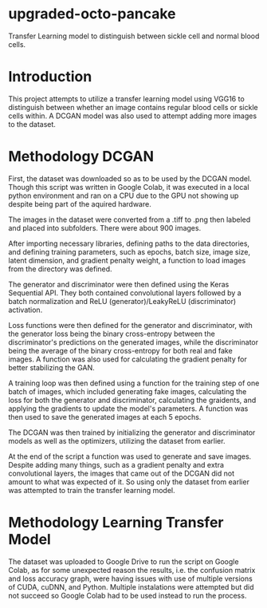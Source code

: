 # upgraded-octo-pancake
Transfer Learning model to distinguish between sickle cell and normal blood cells.

# Introduction
This project attempts to utilize a transfer learning model using VGG16 to distinguish between whether an image contains regular blood cells or sickle cells within. A DCGAN model was also used to attempt adding more images to the dataset.

# Methodology DCGAN
First, the dataset was downloaded so as to be used by the DCGAN model. Though this script was written in Google Colab, it was executed in a local python environment and ran on a CPU due to the GPU not showing up despite being part of the aquired hardware.

The images in the dataset were converted from a .tiff to .png then labeled and placed into subfolders. There were about 900 images.

After importing necessary libraries, defining paths to the data directories, and defining training parameters, such as epochs, batch size, image size, latent dimension, and gradient penalty weight, a function to load images from the directory was defined.

The generator and discriminator were then defined using the Keras Sequential API. They both contained convolutional layers followed by a batch normalization and ReLU (generator)/LeakyReLU (discriminator) activation.

Loss functions were then defined for the generator and discriminator, with the generator loss being the binary cross-entropy between the discriminator's predictions on the generated images, while the discriminator being the average of the binary cross-entropy for both real and fake images.
A function was also used for calculating the gradient penalty for better stabilizing the GAN.

A training loop was then defined using a function for the training step of one batch of images, which included generating fake images, calculating the loss for both the generator and discriminator, calculating the graidents, and applying the gradients to update the model's parameters.
A function was then used to save the generated images at each 5 epochs.

The DCGAN was then trained by initializing the generator and discriminator models as well as the optimizers, utilizing the dataset from earlier.

At the end of the script a function was used to generate and save images. Despite adding many things, such as a gradient penalty and extra convolutional layers, the images that came out of the DCGAN did not amount to what was expected of it. So using only the dataset from earlier was attempted to train the transfer learning model.

# Methodology Learning Transfer Model
The dataset was uploaded to Google Drive to run the script on Google Colab, as for some unexpected reason the results, i.e. the confusion matrix and loss accuracy graph, were having issues with use of multiple versions of CUDA, cuDNN, and Python. Multiple instalations were attempted but did not succeed so Google Colab had to be used instead to run the process.

